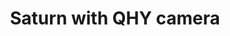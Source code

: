 ---
title: "Saturn with QHY camera"
type: Planet
tags: [saturn]
description: "My first image of Saturn with the QHY 5III 462MC camerea."
image: assets/images/gallery/saturn-sharp/thumb.jpg
telescope: Celestron EdgeHD 9.25
length: "5875mm"
aperture: "235mm"
folder: saturn-qhy
group: "Saturn"
exposure: 0.002s
lights: 1500
sessions: 1
firstCapture: 2022-09-22 
lastCapture:
noannotations: true
---